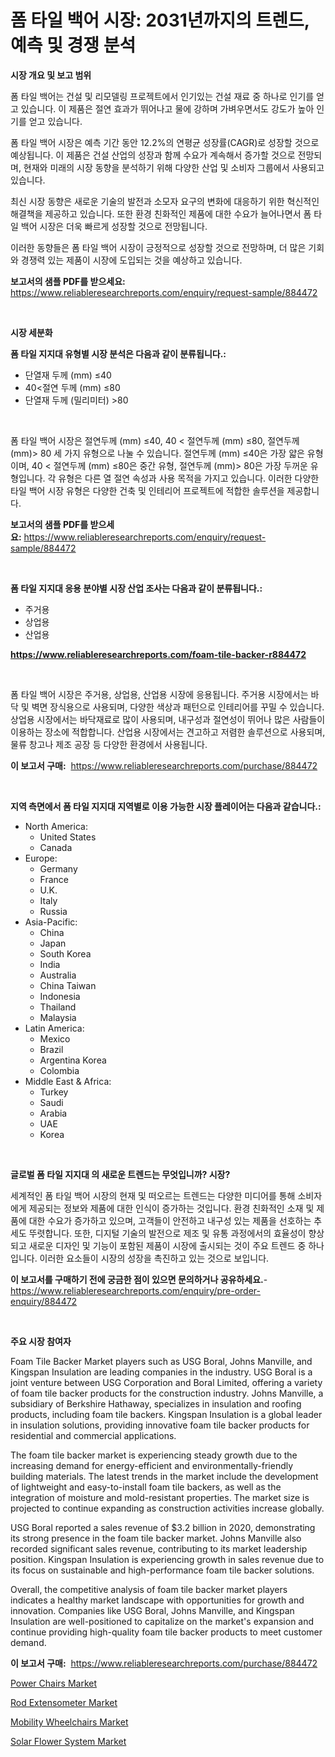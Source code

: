 <p><h1>폼 타일 백어 시장: 2031년까지의 트렌드, 예측 및 경쟁 분석</h1></p><p><strong>시장 개요 및 보고 범위</strong></p>
<p><p>폼 타일 백어는 건설 및 리모델링 프로젝트에서 인기있는 건설 재료 중 하나로 인기를 얻고 있습니다. 이 제품은 절연 효과가 뛰어나고 물에 강하며 가벼우면서도 강도가 높아 인기를 얻고 있습니다. </p><p>폼 타일 백어 시장은 예측 기간 동안 12.2%의 연평균 성장률(CAGR)로 성장할 것으로 예상됩니다. 이 제품은 건설 산업의 성장과 함께 수요가 계속해서 증가할 것으로 전망되며, 현재와 미래의 시장 동향을 분석하기 위해 다양한 산업 및 소비자 그룹에서 사용되고 있습니다.</p><p>최신 시장 동향은 새로운 기술의 발전과 소모자 요구의 변화에 대응하기 위한 혁신적인 해결책을 제공하고 있습니다. 또한 환경 친화적인 제품에 대한 수요가 늘어나면서 폼 타일 백어 시장은 더욱 빠르게 성장할 것으로 전망됩니다. </p><p>이러한 동향들은 폼 타일 백어 시장이 긍정적으로 성장할 것으로 전망하며, 더 많은 기회와 경쟁력 있는 제품이 시장에 도입되는 것을 예상하고 있습니다.</p></p>
<p><strong>보고서의 샘플 PDF를 받으세요:</strong> <a href="https://www.reliableresearchreports.com/enquiry/request-sample/884472">https://www.reliableresearchreports.com/enquiry/request-sample/884472</a></p>
<p>&nbsp;</p>
<p><strong>시장 세분화</strong></p>
<p><strong>폼 타일 지지대 유형별 시장 분석은 다음과 같이 분류됩니다.:</strong></p>
<p><ul><li>단열재 두께 (mm) ≤40</li><li>40<절연 두께 (mm) ≤80</li><li>단열재 두께 (밀리미터) >80</li></ul></p>
<p>&nbsp;</p>
<p><p>폼 타일 백어 시장은 절연두께 (mm) ≤40, 40 < 절연두께 (mm) ≤80, 절연두께 (mm)> 80 세 가지 유형으로 나눌 수 있습니다. 절연두께 (mm) ≤40은 가장 얇은 유형이며, 40 < 절연두께 (mm) ≤80은 중간 유형, 절연두께 (mm)> 80은 가장 두꺼운 유형입니다. 각 유형은 다른 열 절연 속성과 사용 목적을 가지고 있습니다. 이러한 다양한 타일 백어 시장 유형은 다양한 건축 및 인테리어 프로젝트에 적합한 솔루션을 제공합니다.</p></p>
<p><strong>보고서의 샘플 PDF를 받으세요:</strong>&nbsp;<a href="https://www.reliableresearchreports.com/enquiry/request-sample/884472">https://www.reliableresearchreports.com/enquiry/request-sample/884472</a></p>
<p>&nbsp;</p>
<p><strong> 폼 타일 지지대 응용 분야별 시장 산업 조사는 다음과 같이 분류됩니다.:</strong></p>
<p><ul><li>주거용</li><li>상업용</li><li>산업용</li></ul></p>
<p><strong><a href="https://www.reliableresearchreports.com/foam-tile-backer-r884472">https://www.reliableresearchreports.com/foam-tile-backer-r884472</a></strong></p>
<p>&nbsp;</p>
<p><p>폼 타일 백어 시장은 주거용, 상업용, 산업용 시장에 응용됩니다. 주거용 시장에서는 바닥 및 벽면 장식용으로 사용되며, 다양한 색상과 패턴으로 인테리어를 꾸밀 수 있습니다. 상업용 시장에서는 바닥재료로 많이 사용되며, 내구성과 절연성이 뛰어나 많은 사람들이 이용하는 장소에 적합합니다. 산업용 시장에서는 견고하고 저렴한 솔루션으로 사용되며, 물류 창고나 제조 공장 등 다양한 환경에서 사용됩니다.</p></p>
<p><strong>이 보고서 구매:</strong>&nbsp; <a href="https://www.reliableresearchreports.com/purchase/884472">https://www.reliableresearchreports.com/purchase/884472</a></p>
<p>&nbsp;</p>
<p><strong>지역 측면에서 폼 타일 지지대 지역별로 이용 가능한 시장 플레이어는 다음과 같습니다.:</strong></p>
<p><ul>
    <li>
        North America:
        <ul>
            <li>United States</li>
            <li>Canada</li>
        </ul>
    </li>
    <li>
        Europe:
        <ul>
            <li>Germany</li>
            <li>France</li>
            <li>U.K.</li>
            <li>Italy</li>
            <li>Russia</li>
        </ul>
    </li>
    <li>
        Asia-Pacific:
        <ul>
            <li>China</li>
            <li>Japan</li>
            <li>South Korea</li>
            <li>India</li>
            <li>Australia</li>
            <li>China Taiwan</li>
            <li>Indonesia</li>
            <li>Thailand</li>
            <li>Malaysia</li>
        </ul>
    </li>
    <li>
        Latin America:
        <ul>
            <li>Mexico</li>
            <li>Brazil</li>
            <li>Argentina Korea</li>
            <li>Colombia</li>
        </ul>
    </li>
    <li>
        Middle East & Africa:
        <ul>
            <li>Turkey</li>
            <li>Saudi</li>
            <li>Arabia</li>
            <li>UAE</li>
            <li>Korea</li>
        </ul>
    </li>
    </ul></p>
<p>&nbsp;</p>
<p><strong>글로벌 폼 타일 지지대 의 새로운 트렌드는 무엇입니까? 시장?</strong></p>
<p><p>세계적인 폼 타일 백어 시장의 현재 및 떠오르는 트렌드는 다양한 미디어를 통해 소비자에게 제공되는 정보와 제품에 대한 인식이 증가하는 것입니다. 환경 친화적인 소재 및 제품에 대한 수요가 증가하고 있으며, 고객들이 안전하고 내구성 있는 제품을 선호하는 추세도 뚜렷합니다. 또한, 디지털 기술의 발전으로 제조 및 유통 과정에서의 효율성이 향상되고 새로운 디자인 및 기능이 포함된 제품이 시장에 출시되는 것이 주요 트렌드 중 하나입니다. 이러한 요소들이 시장의 성장을 촉진하고 있는 것으로 보입니다.</p></p>
<p><strong>이 보고서를 구매하기 전에 궁금한 점이 있으면 문의하거나 공유하세요.</strong>- <a href="https://www.reliableresearchreports.com/enquiry/pre-order-enquiry/884472">https://www.reliableresearchreports.com/enquiry/pre-order-enquiry/884472</a></p>
<p>&nbsp;</p>
<p><strong>주요 시장 참여자</strong></p>
<p><p>Foam Tile Backer Market players such as USG Boral, Johns Manville, and Kingspan Insulation are leading companies in the industry. USG Boral is a joint venture between USG Corporation and Boral Limited, offering a variety of foam tile backer products for the construction industry. Johns Manville, a subsidiary of Berkshire Hathaway, specializes in insulation and roofing products, including foam tile backers. Kingspan Insulation is a global leader in insulation solutions, providing innovative foam tile backer products for residential and commercial applications.</p><p>The foam tile backer market is experiencing steady growth due to the increasing demand for energy-efficient and environmentally-friendly building materials. The latest trends in the market include the development of lightweight and easy-to-install foam tile backers, as well as the integration of moisture and mold-resistant properties. The market size is projected to continue expanding as construction activities increase globally.</p><p>USG Boral reported a sales revenue of $3.2 billion in 2020, demonstrating its strong presence in the foam tile backer market. Johns Manville also recorded significant sales revenue, contributing to its market leadership position. Kingspan Insulation is experiencing growth in sales revenue due to its focus on sustainable and high-performance foam tile backer solutions.</p><p>Overall, the competitive analysis of foam tile backer market players indicates a healthy market landscape with opportunities for growth and innovation. Companies like USG Boral, Johns Manville, and Kingspan Insulation are well-positioned to capitalize on the market's expansion and continue providing high-quality foam tile backer products to meet customer demand.</p></p>
<p><strong>이 보고서 구매:</strong>&nbsp;&nbsp;<a href="https://www.reliableresearchreports.com/purchase/884472">https://www.reliableresearchreports.com/purchase/884472</a></p>
<p><p><a href="https://www.linkedin.com/pulse/power-chairs-market-insight-trends-growth-forecasted-from-2024-vkk4e?trackingId=O2XRhQq5R9RRR9Zgva6W5g%3D%3D">Power Chairs Market</a></p><p><a href="https://github.com/dimitrishawkinswaynenp91rgz/Market-Research-Report-List-2/blob/main/rod-extensometer-market.md">Rod Extensometer Market</a></p><p><a href="https://www.linkedin.com/pulse/mobility-wheelchairs-market-size-trends-complete-industry-x0zge?trackingId=Lr6WUUQkqh4xvompETkPIg%3D%3D">Mobility Wheelchairs Market</a></p><p><a href="https://github.com/changoleonlaverguenzanoexiste/Market-Research-Report-List-2/blob/main/solar-flower-system-market.md">Solar Flower System Market</a></p></p>